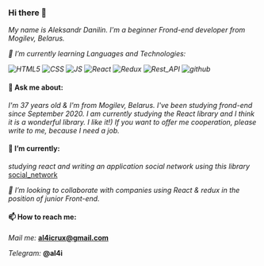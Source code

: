 ### Hi there 👋
*My name is Aleksandr Danilin. I'm a beginner Frond-end developer from Mogilev, Belarus.*

*🌱 I’m currently learning Languages and Technologies:*

*![HTML5](https://img.shields.io/badge/-HTML5-blue?style=for-the-badle&logo=html5)*
  *![CSS](https://img.shields.io/badge/-CSS3-orange?style=for-the-badle&logo=css3)*
  *![JS](https://img.shields.io/badge/-JS-yellow?style=for-the-badle&logo=JavaScript)*
  *![React](https://img.shields.io/badge/-React-blue?style=for-the-badle&logo=react)*
  *![Redux](https://img.shields.io/badge/-Redux-brightgreen?style=for-the-badle&logo=redux)*
  *![Rest_API](https://img.shields.io/badge/-Rest_API-red?style=for-the-badle&logo=restapi)*
  *![github](https://img.shields.io/badge/-github-black?style=for-the-badle&logo=git)*

#### 💬 Ask me about:
*I'm 37 years old & I'm from Mogilev, Belarus. I've been studying frond-end since September 2020. I am currently studying the React library and I think it is a wonderful library. I like it!) If you want to offer me cooperation, please write to me, because I need a job.*

#### 🔭 I’m currently:
*studying react and writing an application social network using this library*  [social_network](https://al4iii.github.io/social_network/)

*👯 I’m looking to collaborate with companies using React & redux in the position of junior Front-end.*

#### 📫 How to reach me:
*Mail me:* **al4icrux@gmail.com**

*Telegram:* **@al4i**




<!--

- 🌱 I’m currently learning ...
- 👯 I’m looking to collaborate on ...
- 🤔 I’m looking for help with ...
- 💬 Ask me about ...
- 📫 How to reach me: ...
- 😄 Pronouns: ...
- ⚡ Fun fact: ...
--!>
